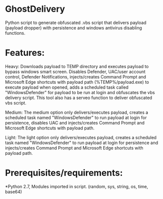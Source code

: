 
# GhostDelivery

Python script to generate obfuscated .vbs script that delivers payload (payload dropper) with persistence and windows antivirus disabling functions.

# Features:

Heavy:
Downloads payload to TEMP directory and executes payload to bypass windows smart screen. Disables Defender, UAC/user account control, Defender Notifications, injects/creates Command Prompt and Microsoft Edge shortcuts with payload path (%TEMP%/payload.exe) to execute payload when opened, adds a scheduled task called "WindowsDefender" for payload to be run at login and obfuscates the vbs delivery script. This tool also has a serveo function to deliver obfuscated vbs script.

Medium:
The medium option only delivers/executes payload, creates a scheduled task named "WindowsDefender" to run payload at login for persistence, disables UAC and injects/creates Command Prompt and Microsoft Edge shortcuts with payload path.

Light:
The light option only delivers/executes payload, creates a scheduled task named "WindowsDefender" to run payload at login for persistence and injects/creates Command Prompt and Microsoft Edge shortcuts with payload path.

# Prerequisites/requirements:

*Python 2.7, Modules imported in script. (random, sys, string, os, time, base64)
